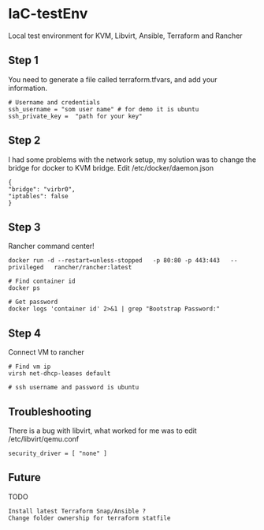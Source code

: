# IaC-testEnv

Local test environment for KVM, Libvirt, Ansible, Terraform and Rancher

## Step 1

You need to generate a file called terraform.tfvars, and add your information.

    # Username and credentials
    ssh_username = "som user name" # for demo it is ubuntu
    ssh_private_key =  "path for your key"

## Step 2

I had some problems with the network setup, my solution was to change the bridge for docker to KVM bridge.
Edit /etc/docker/daemon.json

    {
    "bridge": "virbr0",
    "iptables": false    
    }

## Step 3

Rancher command center!

    docker run -d --restart=unless-stopped   -p 80:80 -p 443:443   --privileged   rancher/rancher:latest

    # Find container id
    docker ps

    # Get password
    docker logs 'container id' 2>&1 | grep "Bootstrap Password:"

## Step 4

Connect VM to rancher

    # Find vm ip
    virsh net-dhcp-leases default

    # ssh username and password is ubuntu

## Troubleshooting

There is a bug with libvirt, what worked for me was to edit /etc/libvirt/qemu.conf

    security_driver = [ "none" ]

## Future

TODO

    Install latest Terraform Snap/Ansible ?
    Change folder ownership for terraform statfile
